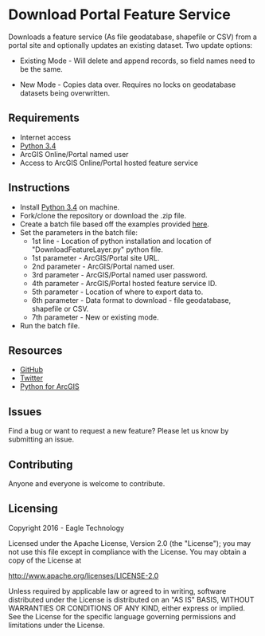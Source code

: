 # Download Portal Feature Service

Downloads a feature service (As file geodatabase, shapefile or CSV) from a portal site and optionally updates an existing dataset. Two update options:
        
* Existing Mode - Will delete and append records, so field names need to be the same.
             
* New Mode - Copies data over. Requires no locks on geodatabase datasets being overwritten. 


## Requirements

* Internet access
* [Python 3.4](https://www.python.org/downloads/release/python-340)
* ArcGIS Online/Portal named user
* Access to ArcGIS Online/Portal hosted feature service


## Instructions

* Install [Python 3.4](https://www.python.org/downloads/release/python-340) on machine.
* Fork/clone the repository or download the .zip file.
* Create a batch file based off the examples provided [here](/Examples).
* Set the parameters in the batch file:
	* 1st line - Location of python installation and location of "DownloadFeatureLayer.py" python file.
	* 1st parameter - ArcGIS/Portal site URL.
	* 2nd parameter - ArcGIS/Portal named user.
	* 3rd parameter - ArcGIS/Portal named user password.
	* 4th parameter - ArcGIS/Portal hosted feature service ID.
	* 5th parameter - Location of where to export data to.
	* 6th parameter - Data format to download - file geodatabase, shapefile or CSV.
	* 7th parameter - New or existing mode.
* Run the batch file.


## Resources

* [GitHub](https://github.com/eaglegis)
* [Twitter](https://twitter.com/eaglegis)
* [Python for ArcGIS](http://resources.arcgis.com/en/communities/python)


## Issues

Find a bug or want to request a new feature?  Please let us know by submitting an issue.


## Contributing

Anyone and everyone is welcome to contribute. 


## Licensing
Copyright 2016 - Eagle Technology

Licensed under the Apache License, Version 2.0 (the "License");
you may not use this file except in compliance with the License.
You may obtain a copy of the License at

   http://www.apache.org/licenses/LICENSE-2.0

Unless required by applicable law or agreed to in writing, software
distributed under the License is distributed on an "AS IS" BASIS,
WITHOUT WARRANTIES OR CONDITIONS OF ANY KIND, either express or implied.
See the License for the specific language governing permissions and
limitations under the License.
